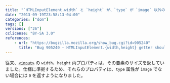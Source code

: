 ```yaml
---
title: "`HTMLInputElement.width` と `height` が、`type` が `image` 以外の場合に `0` を返すようになりました"
date: "2013-09-19T23:58:13-04:00"
categories: ["dom"]
tags: []
versions: ["26"]
cclicense: "BY-SA 3.0"
references:
    - url: "https://bugzilla.mozilla.org/show_bug.cgi?id=905240"
      title: "Bug 905240 – HTMLInputElement.{width,height} getter should return 0 for type!=\'image\'"
---
```

従来、[`<input>`](https://developer.mozilla.org/docs/Web/HTML/Element/input) の `width`、`height` 両プロパティは、その要素のサイズを返していました。仕様に準拠するため、それらのプロパティは、`type` 属性が `image` でない場合には `0` を返すようになりました。
